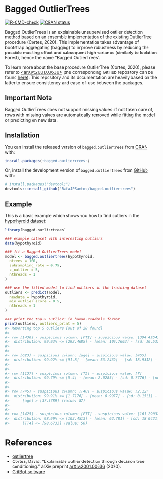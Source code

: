 
<!-- README.md is generated from README.Rmd. Please edit that file -->

# Bagged OutlierTrees

<!-- badges: start -->

[![R-CMD-check](https://github.com/RafaJPSantos/bagged.outliertrees/workflows/R-CMD-check/badge.svg)](https://github.com/RafaJPSantos/bagged.outliertrees/actions)
[![CRAN
status](https://www.r-pkg.org/badges/version/bagged.outliertrees)](https://CRAN.R-project.org/package=bagged.outliertrees)
<!-- badges: end -->

Bagged OutlierTrees is an explainable unsupervised outlier detection
method based on an ensemble implementation of the existing OutlierTree
procedure (Cortes, 2020). This implementation takes advantage of
bootstrap aggregating (bagging) to improve robustness by reducing the
possible masking effect and subsequent high variance (similarly to
Isolation Forest), hence the name “Bagged OutlierTrees”.

To learn more about the base procedure OutlierTree (Cortes, 2020),
please refer to
[&lt;arXiv:2001.00636&gt;](https://arxiv.org/abs/2001.00636) (the
corresponding GitHub repository can be found
[here](https://github.com/david-cortes/outliertree)). This repository
and its documentation are heavily based on the latter to ensure
consistency and ease-of-use between the packages.

## Important Note

Bagged OutlierTrees does not support missing values: if not taken care
of, rows with missing values are automatically removed while fitting the
model or predicting on new data.

## Installation

You can install the released version of `bagged.outliertrees` from
[CRAN](https://CRAN.R-project.org) with:

``` r
install.packages("bagged.outliertrees")
```

Or, install the development version of `bagged.outliertrees` from
[GitHub](https://github.com/) with:

``` r
# install.packages("devtools")
devtools::install_github("RafaJPSantos/bagged.outliertrees")
```

## Example

This is a basic example which shows you how to find outliers in the
[hypothyroid
dataset](http://archive.ics.uci.edu/ml/datasets/thyroid+disease):

``` r
library(bagged.outliertrees)

### example dataset with interesting outliers
data(hypothyroid)

### fit a Bagged OutlierTrees model
model <- bagged.outliertrees(hypothyroid,
  ntrees = 100,
  subsampling_rate = 0.75,
  z_outlier = 5,
  nthreads = 1
)

### use the fitted model to find outliers in the training dataset
outliers <- predict(model,
  newdata = hypothyroid,
  min_outlier_score = 0.5,
  nthreads = 1
)
```

``` r
### print the top-5 outliers in human-readable format
print(outliers, outliers_print = 5)
#> Reporting top 5 outliers [out of 28 found]
#> 
#> row [1438] - suspicious column: [FTI] - suspicious value: [394.495412844037]
#>  distribution: 99.93% <= [292.4685] - [mean: 109.7603] - [sd: 30.5332] - [norm. obs: 956]
#> 
#> 
#> row [623] - suspicious column: [age] - suspicious value: [455]
#>  distribution: 99.92% <= [91.8] - [mean: 53.2439] - [sd: 18.9342] - [norm. obs: 956]
#> 
#> 
#> row [1157] - suspicious column: [T3] - suspicious value: [7]
#>  distribution: 99.79% <= [5.4] - [mean: 2.0285] - [sd: 0.7776] - [norm. obs: 955]
#> 
#> 
#> row [745] - suspicious column: [T4U] - suspicious value: [2.12]
#>  distribution: 99.91% <= [1.7176] - [mean: 0.9977] - [sd: 0.1511] - [norm. obs: 698]
#>      [age] > [37.5789] (value: 87)
#> 
#> 
#> row [1425] - suspicious column: [FTI] - suspicious value: [161.290322580645]
#>  distribution: 98.99% <= [103.4513] - [mean: 62.781] - [sd: 18.0421] - [norm. obs: 85]
#>      [TT4] <= [98.6733] (value: 50)
```

# References

-   [outliertree](https://github.com/david-cortes/outliertree)
-   Cortes, David. “Explainable outlier detection through decision tree
    conditioning.” arXiv preprint
    [arXiv:2001.00636](https://arxiv.org/abs/2001.00636) (2020).
-   [GritBot software](https://www.rulequest.com/gritbot-info.html)
